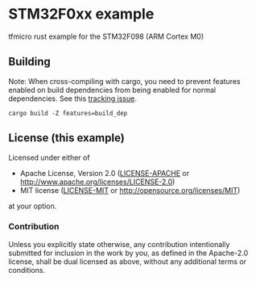 # STM32F0xx example

tfmicro rust example for the STM32F098 (ARM Cortex M0)

## Building

Note: When cross-compiling with cargo, you need to prevent features enabled on
build dependencies from being enabled for normal dependencies. See this
[tracking issue](https://github.com/rust-lang/cargo/issues/7915).

```
cargo build -Z features=build_dep
```

## License (this example)

Licensed under either of

- Apache License, Version 2.0 ([LICENSE-APACHE](LICENSE-APACHE) or
  http://www.apache.org/licenses/LICENSE-2.0)
- MIT license ([LICENSE-MIT](LICENSE-MIT) or http://opensource.org/licenses/MIT)

at your option.

### Contribution

Unless you explicitly state otherwise, any contribution intentionally submitted
for inclusion in the work by you, as defined in the Apache-2.0 license, shall be
dual licensed as above, without any additional terms or conditions.
